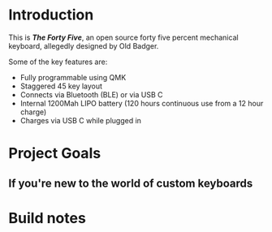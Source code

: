 # Introduction

This is ***The Forty Five***, an open source forty five percent mechanical keyboard, allegedly designed by Old Badger.

Some of the  key features are:

- Fully programmable using QMK
- Staggered 45 key layout
- Connects via Bluetooth (BLE) or via USB C
- Internal 1200Mah LIPO battery (120 hours continuous use from a 12 hour charge)
- Charges via USB C while plugged in

# Project Goals

## If you're new to the world of custom keyboards

# Build notes
